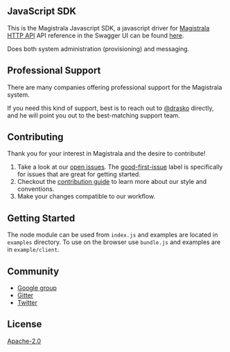 ## JavaScript SDK

This is the Magistrala Javascript SDK, a javascript driver for [Magistrala HTTP API](https://docs.mainflux.io/api/) API reference in the Swagger UI can be found [here](https://api.mainflux.io/).

Does both system administration (provisioning) and messaging.

## Professional Support

There are many companies offering professional support for the Magistrala system.

If you need this kind of support, best is to reach out to [@drasko](https://github.com/drasko) directly, and he will point you out to the best-matching support team.

## Contributing

Thank you for your interest in Magistrala and the desire to contribute!

1. Take a look at our [open issues](https://github.com/absmach/sdk-js/issues). The [good-first-issue](https://github.com/absmach/sdk-js/labels/good-first-issue) label is specifically for issues that are great for getting started.
2. Checkout the [contribution guide](CONTRIBUTING.md) to learn more about our style and conventions.
3. Make your changes compatible to our workflow.

## Getting Started
The node module can be used from `index.js` and examples are located in `examples` directory. To use on the browser use `bundle.js` and examples are in `example/client`. 

## Community

- [Google group](https://groups.google.com/forum/#!forum/mainflux)
- [Gitter](https://gitter.im/absmach/magistrala?utm_source=badge&utm_medium=badge&utm_campaign=pr-badge&utm_content=badge)
- [Twitter](https://twitter.com/mainflux)

## License

[Apache-2.0](LICENSE)
